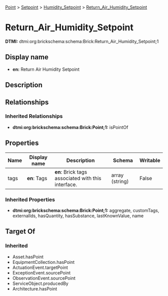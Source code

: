 [Point](../../Point.md) > [Setpoint](../Setpoint.md) > [Humidity_Setpoint](Humidity_Setpoint.md) > [Return_Air_Humidity_Setpoint](.)
# Return_Air_Humidity_Setpoint
**DTMI:** dtmi:org:brickschema:schema:Brick:Return_Air_Humidity_Setpoint;1
## Display name
- **en:** Return Air Humidity Setpoint
## Description
## Relationships
### Inherited Relationships
* **dtmi:org:brickschema:schema:Brick:Point;1:** isPointOf
## Properties
|Name|Display name|Description|Schema|Writable|
|-|-|-|-|-|
|tags|**en**: Tags|**en**: Brick tags associated with this interface.|array (string)|False|
### Inherited Properties
* **dtmi:org:brickschema:schema:Brick:Point;1:** aggregate, customTags, externalIds, hasQuantity, hasSubstance, lastKnownValue, name
## Target Of
### Inherited
* Asset.hasPoint
* EquipmentCollection.hasPoint
* ActuationEvent.targetPoint
* ExceptionEvent.sourcePoint
* ObservationEvent.sourcePoint
* ServiceObject.producedBy
* Architecture.hasPoint
